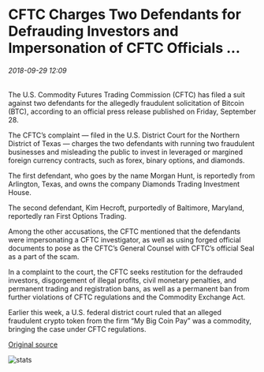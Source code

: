 # CFTC Charges Two Defendants for Defrauding Investors and Impersonation of CFTC Officials ...

###### 2018-09-29 12:09

The U.S. Commodity Futures Trading Commission (CFTC) has filed a suit against two defendants for the allegedly fraudulent solicitation of Bitcoin (BTC), according to an official press release published on Friday, September 28.

The CFTC’s complaint — filed in the U.S. District Court for the Northern District of Texas — charges the two defendants with running two fraudulent businesses and misleading the public to invest in leveraged or margined foreign currency contracts, such as forex, binary options, and diamonds.

The first defendant, who goes by the name Morgan Hunt, is reportedly from Arlington, Texas, and owns the company Diamonds Trading Investment House.

The second defendant, Kim Hecroft, purportedly of Baltimore, Maryland, reportedly ran First Options Trading.

Among the other accusations, the CFTC mentioned that the defendants were impersonating a CFTC investigator, as well as using forged official documents to pose as the CFTC’s General Counsel with CFTC’s official Seal as a part of the scam.

In a complaint to the court, the CFTC seeks restitution for the defrauded investors, disgorgement of illegal profits, civil monetary penalties, and permanent trading and registration bans, as well as a permanent ban from further violations of CFTC regulations and the Commodity Exchange Act.

Earlier this week, a U.S. federal district court ruled that an alleged fraudulent crypto token from the firm “My Big Coin Pay” was a commodity, bringing the case under CFTC regulations.

[Original source](https://cointelegraph.com/news/cftc-charges-two-defendants-for-defrauding-investors-and-impersonation-of-cftc-officials)

![stats](https://c.statcounter.com/11760860/0/a89fa40b/1/ "stats")